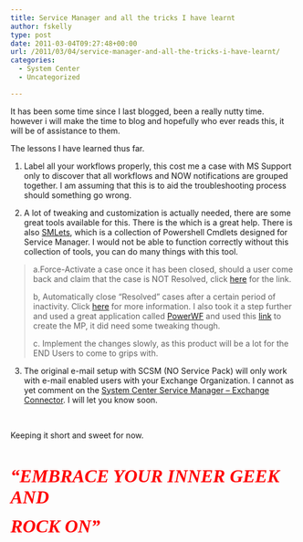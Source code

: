 ```yaml
---
title: Service Manager and all the tricks I have learnt
author: fskelly
type: post
date: 2011-03-04T09:27:48+00:00
url: /2011/03/04/service-manager-and-all-the-tricks-i-have-learnt/
categories:
  - System Center
  - Uncategorized

---
```

It has been some time since I last blogged, been a really nutty time. however i will make the time to blog and hopefully who ever reads this, it will be of assistance to them.

The lessons I have learned thus far.

1. Label all your workflows properly, this cost me a case with MS Support only to discover that all workflows and NOW notifications are grouped together. I am assuming that this is to aid the troubleshooting process should something go wrong.

2. A lot of tweaking and customization is actually needed, there are some great tools available for this. There is the <System Center Service Manager Authoring Tool SP1> which is a great help. There is also [SMLets][1], which is a collection of Powershell Cmdlets designed for Service Manager. I would not be able to function correctly without this collection of tools, you can do many things with this tool.

> a.Force-Activate a case once it has been closed, should a user come back and claim that the case is NOT Resolved, click [here][2] for the link.
> 
> b, Automatically close “Resolved” cases after a certain period of inactivity. Click [here][3] for more information. I also took it a step further and used a great application called [PowerWF][4] and used this [link][5] to create the MP, it did need some tweaking though.
> 
> c. Implement the changes slowly, as this product will be a lot for the END Users to come to grips with. 

3. The original e-mail setup with SCSM (NO Service Pack) will only work with e-mail enabled users with your Exchange Organization. I cannot as yet comment on the [System Center Service Manager – Exchange Connector][6]. I will let you know soon.

&#160;

Keeping it short and sweet for now.

&#160;

_**<font color="#ff0000" size="6" face="Broadway">“EMBRACE YOUR INNER GEEK AND</font>**_

_**<font color="#ff0000" size="6" face="Broadway">ROCK ON”</font>**_

 [1]: http://smlets.codeplex.com/
 [2]: http://blogs.litware.se/?p=646
 [3]: http://blogs.litware.se/?p=632
 [4]: http://powerwf.com/
 [5]: http://www.youtube.com/watch?v=G-K28OBiRfI
 [6]: http://www.microsoft.com/downloads/en/details.aspx?FamilyID=0b48d1f1-434a-4ee6-8017-fc13f4c16785
